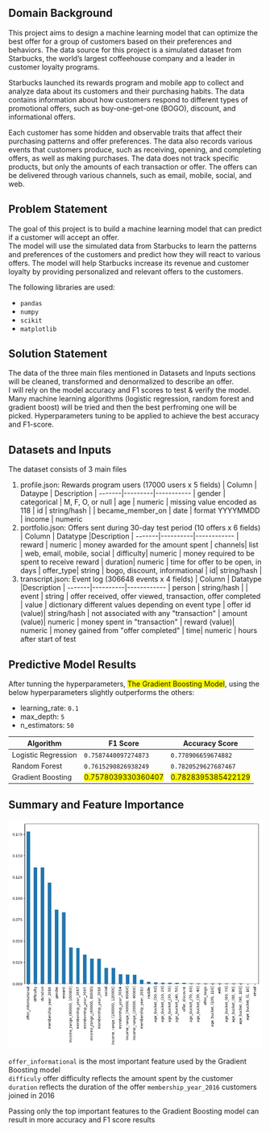 ## Domain Background
This project aims to design a machine learning model that can optimize the best offer for a group of customers based on their preferences and behaviors. The data source for this project is a simulated dataset from Starbucks, the world’s largest coffeehouse company and a leader in customer loyalty programs. 

Starbucks launched its rewards program and mobile app to collect and analyze data about its customers and their purchasing habits. The data contains information about how customers respond to different types of promotional offers, such as buy-one-get-one (BOGO), discount, and informational offers. 

Each customer has some hidden and observable traits that affect their purchasing patterns and offer preferences. The data also records various events that customers produce, such as receiving, opening, and completing offers, as well as making purchases. The data does not track specific products, but only the amounts of each transaction or offer. The offers can be delivered through various channels, such as email, mobile, social, and web.

## Problem Statement
The goal of this project is to build a machine learning model that can predict if a customer will accept an offer. 
<br/>The model will use the simulated data from Starbucks to learn the patterns and preferences of the customers and predict how they will react to various offers. 
The model will help Starbucks increase its revenue and customer loyalty by providing personalized and relevant offers to the customers.

The following libraries are used:
* `pandas`
* `numpy`
* `scikit`
* `matplotlib`

## Solution Statement
The data of the three main files mentioned in Datasets and Inputs sections will be cleaned, transformed and denormalized to describe an offer.</br> I will rely on the model accuracy and F1 scores to test & verify the model. Many machine learning algorithms (logistic regression, random forest and gradient boost) will be tried and then the best perfroming one will be picked. Hyperparameters tuning to be applied to achieve the best accuracy and F1-score.

## Datasets and Inputs

The dataset consists of 3 main files
1. profile.json: Rewards program users (17000 users x 5 fields)
    | Column | Dataype | Description
    | -------|---------|-----------
    | gender | categorical | M, F, O, or null
    | age    | numeric | missing value encoded as 118
    | id     | string/hash | 
    | became_member_on | date |  format YYYYMMDD
    | income | numeric
2. portfolio.json: Offers sent during 30-day test period (10 offers x 6 fields)
    | Column | Datatype |Description
    | -------|----------|------------
    | reward | numeric  | money awarded for the amount spent
    | channels| list    | web, email, mobile, social
    | difficulty| numeric | money required to be spent to receive reward
    | duration| numeric | time for offer to be open, in days
    | offer_type| string | bogo, discount, informational
    | id| string/hash |
3. transcript.json: Event log (306648 events x 4 fields)
    | Column | Datatype |Description
    | -------|----------|------------
    | person | string/hash |
    | event  | string | offer received, offer viewed, transaction, offer completed
    | value  | dictionary  different values depending on event type
    | offer id (value)| string/hash | not associated with any "transaction"
    | amount (value)| numeric | money spent in "transaction"
    | reward (value)| numeric | money gained from "offer completed"
    | time| numeric | hours after start of test

## Predictive Model Results
After tunning the hyperparameters, <span style="background-color:yellow">The Gradient Boosting Model</span>, using the below hyperparameters slightly outperforms the others:
* learning_rate: `0.1`
* max_depth: `5`
* n_estimators: `50`

| Algorithm |F1 Score | Accuracy Score |
|-------------------|----------|----------------|
| Logistic Regression | `0.7587440097274873` | `0.778906659674882` |
| Random Forest       | `0.7615290826938249` | `0.7820529627687467` |
| Gradient Boosting   | <span style="background-color:yellow"> 0.7578039330360407 </span> | <span style="background-color:yellow"> 0.7828395385422129</span>|

## Summary and Feature Importance

!["Feature Importance"](./feature_importance.jpg)

`offer_informational` is the most important feature used by the Gradient Boosting model</br>
`difficuly` offer difficulty reflects the amount spent by the customer</br>
`duration` reflects the duration of the offer
`membership_year_2016` customers joined in 2016

Passing only the top important features to the Gradient Boosting model can result in more accuracy and F1 score results
